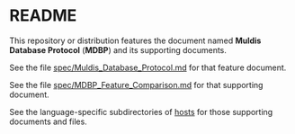 # README

This repository or distribution features the document named
**Muldis Database Protocol** (**MDBP**)
and its supporting documents.

See the file
[spec/Muldis_Database_Protocol.md](spec/Muldis_Database_Protocol.md)
for that feature document.

See the file
[spec/MDBP_Feature_Comparison.md](spec/MDBP_Feature_Comparison.md)
for that supporting document.

See the language-specific subdirectories of [hosts](hosts) for those
supporting documents and files.
